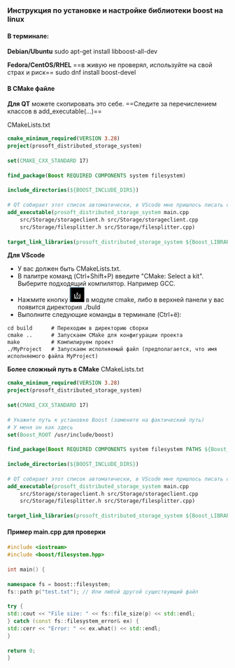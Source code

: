 ### Инструкция по установке и настройке библиотеки boost на linux
#### В терминале:
**Debian/Ubuntu**
	sudo apt-get install libboost-all-dev
	
**Fedora/CentOS/RHEL**
==в живую не проверял, используйте на свой страх и риск== 
	sudo dnf install boost-devel

#### В CMake файле
**Для QT**
можете скопировать это себе. 
==Следите за перечислением классов в add_executable(...)==

CMakeLists.txt
``` CMake
cmake_minimum_required(VERSION 3.28)
project(prosoft_distributed_storage_system)

set(CMAKE_CXX_STANDARD 17)

find_package(Boost REQUIRED COMPONENTS system filesystem)

include_directories(${BOOST_INCLUDE_DIRS})

# QT собирает этот список автоматически, в VScode мне пришлось писать сюда руками
add_executable(prosoft_distributed_storage_system main.cpp
    src/Storage/storageclient.h src/Storage/storageclient.cpp
    src/Storage/filesplitter.h src/Storage/filesplitter.cpp)

target_link_libraries(prosoft_distributed_storage_system ${Boost_LIBRARIES})
```

**Для VScode**
- У вас должен быть CMakeLists.txt.
- В палитре команд (Ctrl+Shift+P) введите "CMake: Select a kit". Выберите подходящий компилятор. Например GCC.
- Нажмите кнопку ![compile_btn](img/compile_btn.png) в модуле cmake, либо в верхней панели  у вас появится директория ./buld
- Выполните следующие команды в терминале (Ctrl+ё):
```
cd build      # Переходим в директорию сборки
cmake ..      # Запускаем CMake для конфигурации проекта
make          # Компилируем проект
./MyProject   # Запускаем исполняемый файл (предполагается, что имя исполняемого файла MyProject)
```



**Более сложный путь в CMake**
CMakeLists.txt
```CMake
cmake_minimum_required(VERSION 3.28)
project(prosoft_distributed_storage_system)

set(CMAKE_CXX_STANDARD 17)

# Укажите путь к установке Boost (замените на фактический путь) 
# У меня он как здесь
set(Boost_ROOT /usr/include/boost)

find_package(Boost REQUIRED COMPONENTS system filesystem PATHS ${Boost_ROOT}/stage)

include_directories(${BOOST_INCLUDE_DIRS})

# QT собирает этот список автоматически, в VScode мне пришлось писать сюда руками
add_executable(prosoft_distributed_storage_system main.cpp
    src/Storage/storageclient.h src/Storage/storageclient.cpp
    src/Storage/filesplitter.h src/Storage/filesplitter.cpp)

target_link_libraries(prosoft_distributed_storage_system ${Boost_LIBRARIES})
```
#### Пример main.cpp для проверки
```cpp
#include <iostream>
#include <boost/filesystem.hpp>

int main() {

namespace fs = boost::filesystem;
fs::path p("test.txt"); // Или любой другой существующий файл

try {
std::cout << "File size: " << fs::file_size(p) << std::endl;
} catch (const fs::filesystem_error& ex) {
std::cerr << "Error: " << ex.what() << std::endl;
}

return 0;
}
```
